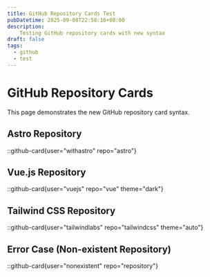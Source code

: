 ```yaml
---
title: GitHub Repository Cards Test
pubDatetime: 2025-09-08T22:58:16+08:00
description: 
    Testing GitHub repository cards with new syntax
draft: false
tags:
  - github
  - test
---
```


# GitHub Repository Cards

This page demonstrates the new GitHub repository card syntax.

## Astro Repository

::github-card{user="withastro" repo="astro"}

## Vue.js Repository  

::github-card{user="vuejs" repo="vue" theme="dark"}

## Tailwind CSS Repository

::github-card{user="tailwindlabs" repo="tailwindcss" theme="auto"}

## Error Case (Non-existent Repository)

::github-card{user="nonexistent" repo="repository"}
